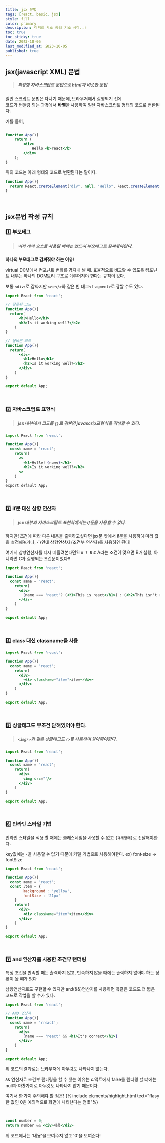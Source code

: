```yaml
---
title: jsx 문법
tags: [react, basic, jsx]
style: fill
color: primary
description: 리액트 기초 중의 기초 시작..!
toc: true
toc_sticky: true
date: 2023-10-05
last_modified_at: 2023-10-05
published: true
---
```


## jsx(javascript XML) 문법

> ##### 확장형 자바스크립트 문법으로 html과 비슷한 문법

일반 스크립트 문법은 아니기 때문에, 브라우저에서 실행되기 전에<br>
코드가 번들링 되는 과정에서 **바벨**을 사용하여 일반 자바스크립트 형태의 코드로 변환된다.

예를 들어,

```jsx

function App(){
	return (
    	<div>
        	Hello <b>react</b>
        </div>
    );
}

```

위의 코드는 아래 형태의 코드로 변환된다는 말이다.

  ```jsx
  function App(){
    return React.createElement("div", null, "Hello", React.createElement("b", null "react"));
  }

  ```

  <br>

## jsx문법 작성 규칙
  
### 1️⃣ 부모태그

> ##### 여러 개의 요소를 사용할 때에는 반드시 부모태그로 감싸줘야한다.

**하나의 부모태그로 감싸줘야 하는 이유!**<br>

virtual DOM에서 컴포넌트 변화를 감지내 낼 때, 효율적으로 비교할 수 있도록 컴포넌트 내부는 하나의 DOM트리 구조로 이루어져야 한다는 규칙이 있다.

보통 `<div>`로 감싸지만 `<>`~`</>`와 같은 빈 태그`<fragment>`로 감쌀 수도 있다.

```jsx
import React from 'react';

// 잘못된 코드
function App(){
  return(
      <h1>Hello</h1>
      <h2>Is it working well?</h2>
    )
}

// 올바른 코드
function App(){
  return(
      <div>
        <h1>Hello</h1>
        <h2>Is it working well?</h2>
      </div>
    )
}

export default App;
```

<br>

### 2️⃣ 자바스크립트 표현식

> ##### jsx 내부에서 코드를 `{}`로 감싸면 javascrip표현식을 작성할 수 있다.

```jsx
import React from 'react';

function App(){
  const name = 'react';
    return(
      <>
        <h1>Hello! {name}</h1>
        <h2>Is it working well?</h2>
      <>
    )
}
export default App;
```

<br>


### 3️⃣ if문 대신 삼항 연산자

> ##### jsx 내부의 자바스크립트 표현식에서는 if문을 사용할 수 없다.

하지만! 조건에 따라 다른 내용을 출력하고싶다면 jsx문 밖에서 if문을 사용하여 미리 값을 설정해놓거나, `{}`안에 삼항연산자 (조건부 연산자)를 사용하면 된다! 

여기서 삼항연산자를 다시 떠올려본다면?! `A ? B:C` A라는 조건이 맞으면 B가 실행, 아니라면 C가 실행되는 조건문이었다!!

```jsx
import React from 'react';

function App(){
  const name = 'react';
    return(
      <div>
        {name === 'react'? (<h1>This is react</h1>) : (<h2>This isn't react</h2>)}
      </div>
    )
}

export default App;
```

<br>

### 4️⃣ class 대신 classname을 사용

```jsx
import React from 'react';

function App(){
  const name = 'react';
    return(
      <div>
        <div className="item">item</div>
      </div>
    )
}

export default App;
```

<br>

### 5️⃣ 싱글태그도 무조건 닫혀있어야 한다.

> ##### `<img/>`와 같은 싱글태그도 `/>`를 사용하여 닫아줘야한다.

```jsx
import React from 'react';

function App(){
  const name = 'react';
    return(
      <div>
        <img src=""/>
      </div>
    )
}

export default App;
```

<br>

### 6️⃣ 인라인 스타일 기법

인라인 스타일을 적용 할 때에는 클레스네임을 사용할 수 없고 `{객체형태}`로 전달해야한다.

key값에는 `-`을 사용할 수 없기 때문에 카멜 기법으로 사용해야한다. ex) font-size -> fontSize


```jsx
import React from 'react';

function App(){
  const name = 'react';
  const item = {
        background : 'yellow',
        fontSize : '21px'
    }
    return(
      <div>
        <div className="item">item</div>
      </div>
    )
}

export default App;
```

<br>

### 7️⃣ and 연산자를 사용한 조건부 랜더링

특정 조건을 만족할 때는 출력하지 않고, 만족하지 않을 때에는 출력하지 않아야 하는 상황이 올 때가 있다.

삼항연산자로도 구현할 수 있지만 and(&&)연산자를 사용하면 똑같은 코드도 더 짧은 코드로 작업을 할 수가 있다. 


```jsx
import React from 'react';

// AND 연산자
function App(){
  const name = 'rreact';
    return(
      <div>
        {name === 'react' && <h1>It's correct</h1>}
      </div>
    )
}

export default App;
```

위 코드의 결과로는 브라우저에 아무것도 나타나지 않는다.

`&&` 연산자로 조건부 랜더링을 할 수 있는 이유는 리액트에서 false를 렌더링 할 떄에는 null과 마찬가지로 아무것도 나타나지 않기 때문이다.

여기서 한 가지 주의해야 할 점은! {% include elements/highlight.html text="flasy한 값인 0은 예외적으로 화면에 나타난다는 점!!!"%}

<br>

```jsx
const number = 0;
return number && <div>내용</div>
```

위 코드에서는 '내용'을 보여주지 않고 '0'을 보여준다!
